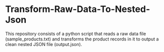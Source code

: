 # Transform-Raw-Data-To-Nested-Json
This repository consists of a python script that reads a raw data file (sample_products.txt) and transforms the product records in it to output a clean nested JSON file (output.json).
